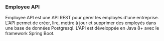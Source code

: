 ### Employee API
Employee API est une API REST pour gérer les employés d'une entreprise. 
L'API permet de créer, lire, mettre à jour et supprimer des employés dans une base de données Postgresql. 
L'API est développée en Java 8+ avec le framework Spring Boot.

